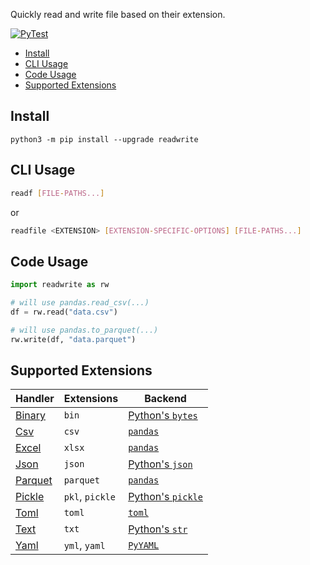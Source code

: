 Quickly read and write file based on their extension.

[![PyTest](https://github.com/crunchdao/readwrite/actions/workflows/pytest.yml/badge.svg)](https://github.com/crunchdao/readwrite/actions/workflows/pytest.yml)

- [Install](#install)
- [CLI Usage](#cli-usage)
- [Code Usage](#code-usage)
- [Supported Extensions](#supported-extensions)

## Install

```
python3 -m pip install --upgrade readwrite
```

## CLI Usage

```bash
readf [FILE-PATHS...]
```

or

```bash
readfile <EXTENSION> [EXTENSION-SPECIFIC-OPTIONS] [FILE-PATHS...]
```

## Code Usage

```python
import readwrite as rw

# will use pandas.read_csv(...)
df = rw.read("data.csv")

# will use pandas.to_parquet(...)
rw.write(df, "data.parquet")
```

## Supported Extensions

| Handler | Extensions | Backend |
| --- | --- | --- |
| [Binary](./readwrite/handlers/binary.py) | `bin` | [Python's `bytes`](https://docs.python.org/3/library/stdtypes.html#bytes) |
| [Csv](./readwrite/handlers/csv.py) | `csv` | [`pandas`](https://pandas.pydata.org/) |
| [Excel](./readwrite/handlers/excel.py) | `xlsx` | [`pandas`](https://pandas.pydata.org/) |
| [Json](./readwrite/handlers/json.py) | `json` | [Python's `json`](https://docs.python.org/3/library/json.html) |
| [Parquet](./readwrite/handlers/parquet.py) | `parquet` | [`pandas`](https://pandas.pydata.org/) |
| [Pickle](./readwrite/handlers/pickle.py) | `pkl`, `pickle` | [Python's `pickle`](https://docs.python.org/3/library/pickle.html) |
| [Toml](./readwrite/handlers/toml.py) | `toml` | [`toml`](https://pypi.org/project/toml/) |
| [Text](./readwrite/handlers/text.py) | `txt` | [Python's `str`](https://docs.python.org/3/library/stdtypes.html#str) |
| [Yaml](./readwrite/handlers/yaml.py) | `yml`, `yaml` | [`PyYAML`](https://pyyaml.org/) |
